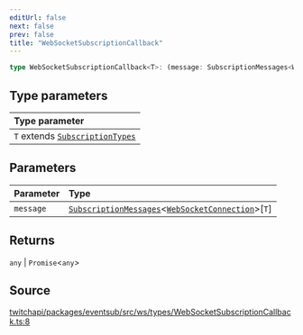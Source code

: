 ```yaml
---
editUrl: false
next: false
prev: false
title: "WebSocketSubscriptionCallback"
---
```


```ts
type WebSocketSubscriptionCallback<T>: (message: SubscriptionMessages<WebSocketConnection>[T]) => any | Promise<any>;
```

## Type parameters

| Type parameter |
| :------ |
| `T` extends [`SubscriptionTypes`](/api/eventsub/enumerations/subscriptiontypes/) |

## Parameters

| Parameter | Type |
| :------ | :------ |
| `message` | [`SubscriptionMessages`](/api/eventsub/interfaces/subscriptionmessages/)\<[`WebSocketConnection`](/api/eventsub/classes/websocketconnection/)\>\[`T`\] |

## Returns

`any` \| `Promise`\<`any`\>

## Source

[twitchapi/packages/eventsub/src/ws/types/WebSocketSubscriptionCallback.ts:8](https://github.com/pablornc/twitchapi//blob/3baa008ac8be1133cbb9253985d5d4cd48b4e780/packages/eventsub/src/ws/types/WebSocketSubscriptionCallback.ts#L8)

